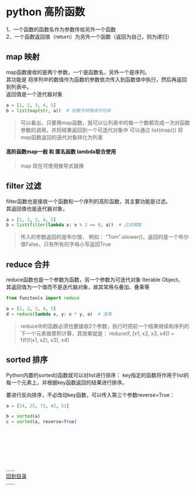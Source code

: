 # python 高阶函数

1、一个函数的函数名作为参数传给另外一个函数  
2、一个函数返回值（return）为另外一个函数（返回为自己，则为递归）

## map 映射

map函数接收的是两个参数，一个是函数名，另外一个是序列。  
其功能是 将序列中的数值作为函数的参数依次传入到函数值中执行，然后再返回到列表中。  
返回值是一个迭代器对象

```python
a = [1, 2, 3, 4, 5]
b = list(map(str, a))  # 将数字转换成字符串
```

> 可以看出，只要用map函数，就可以让列表中的每一个数都完成一次对函数参数的调用，并将结果返回到一个可迭代对象中
> 可以通过 list(map()) 将map函数返回的迭代对象转化为列表

#### 高阶函数map一般 和 匿名函数 lambda联合使用

> map 现在可使用推导式替换

## filter 过滤

filter函数也是接收一个函数和一个序列的高阶函数，其主要功能是过滤。  
其返回值也是迭代器对象，

```python
a = [1, 2, 3, 4, 5]
b = list(filter(lambda x: x % 2 == 0, a))  # 过滤偶数
```

> 传入的参数返回的是布尔值， 例如： "Tom".islower()，返回的是一个布尔值False，只有所有的字母小写返回True

## reduce 合并

reduce函数也是一个参数为函数，另一个参数为可迭代对象 Iterable Object。  
其返回值为一个值而不是迭代器对象，故其常用与叠加、叠乘等

```python
from functools import reduce

a = [1, 2, 3, 4, 5]
d = reduce(lambda x, y: x * y, a)  # 连乘
```

> reduce中的函数必须也要接收2个参数，执行时把前一个结果继续和序列的下一个元素做累积计算，其效果就是：
> reduce(f, [x1, x2, x3, x4]) = f(f(f(x1, x2), x3), x4)

## sorted 排序

Python内置的sorted()函数就可以对list进行排序： key指定的函数将作用于list的每一个元素上，并根据key函数返回的结果进行排序。

要进行反向排序，不必改动key函数，可以传入第三个参数reverse=True：

```python
a = [14, 25, 73, 42, 51]

b = sorted(a)
c = sorted(a, reverse=True)
```

<br />
<br />
<br />
<br />
<br />

......     
[回到目录](../Readme.md)   
......

